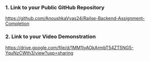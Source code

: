 ### 1. Link to your Public GitHub Repository
https://github.com/AnoushkaVyas24/Railse-Backend-Assignment-Completion

### 2. Link to your Video Demonstration
https://drive.google.com/file/d/1MM1IyAOkArmbT54ZT5NG5-YquNzCWth3/view?usp=sharing